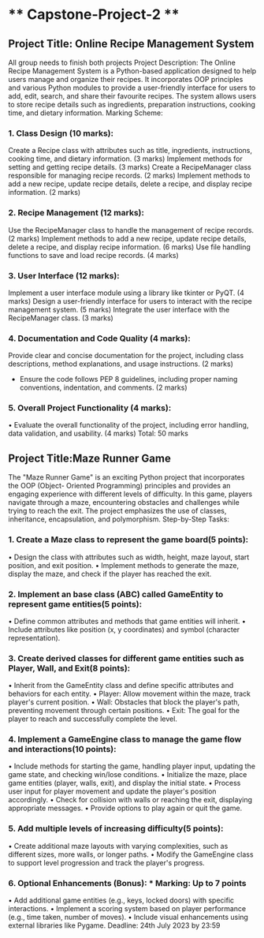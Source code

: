 # ** Capstone-Project-2 **

## Project Title: Online Recipe Management System

All group needs to finish both projects
Project Description:
The Online Recipe Management System is a Python-based application designed to help users manage and organize their recipes. It incorporates OOP principles and various Python modules to provide a user-friendly interface for users to add, edit, search, and share their favourite recipes. The system allows users to store recipe details such as ingredients, preparation instructions, cooking time, and dietary information.
Marking Scheme:

### 1. Class Design (10 marks):

Create a Recipe class with attributes such as title, ingredients, instructions, cooking time, and dietary information. (3 marks)
Implement methods for setting and getting recipe details. (3 marks)
Create a RecipeManager class responsible for managing recipe records. (2 marks)
Implement methods to add a new recipe, update recipe details, delete a recipe, and display recipe information. (2 marks)

### 2. Recipe Management (12 marks):

Use the RecipeManager class to handle the management of recipe records. (2 marks)
Implement methods to add a new recipe, update recipe details, delete a recipe, and display recipe information. (6 marks)
Use file handling functions to save and load recipe records. (4 marks)

### 3. User Interface (12 marks):

Implement a user interface module using a library like tkinter or PyQT. (4 marks)
Design a user-friendly interface for users to interact with the recipe management system. (5 marks)
Integrate the user interface with the RecipeManager class. (3 marks)

### 4. Documentation and Code Quality (4 marks):

Provide clear and concise documentation for the project, including class descriptions, method explanations, and usage instructions. (2 marks)
* Ensure the code follows PEP 8 guidelines, including proper naming
conventions, indentation, and comments. (2 marks)

### 5. Overall Project Functionality (4 marks):

• Evaluate the overall functionality of the project, including error handling, data
validation, and usability. (4 marks)
Total: 50 marks

## Project Title:Maze Runner Game

The "Maze Runner Game" is an exciting Python project that incorporates the OOP (Object-
Oriented Programming) principles and provides an engaging experience with different levels
of difficulty.
In this game, players navigate through a maze, encountering obstacles and challenges while
trying to reach the exit. The project emphasizes the use of classes, inheritance, encapsulation,
and polymorphism.
Step-by-Step Tasks:

### 1. Create a Maze class to represent the game board(5 points):

• Design the class with attributes such as width, height, maze layout, start
position, and exit position.
• Implement methods to generate the maze, display the maze, and check
if the player has reached the exit.

### 2. Implement an base class (ABC) called GameEntity to represent game entities(5 points):

• Define common attributes and methods that game entities will inherit.
• Include attributes like position (x, y coordinates) and symbol (character
representation).

### 3. Create derived classes for different game entities such as Player, Wall, and Exit(8 points):

• Inherit from the GameEntity class and define specific attributes and
behaviors for each entity.
• Player: Allow movement within the maze, track player's current position.
• Wall: Obstacles that block the player's path, preventing movement
through certain positions.
• Exit: The goal for the player to reach and successfully complete the level.

### 4. Implement a GameEngine class to manage the game flow and interactions(10 points):

• Include methods for starting the game, handling player input, updating
the game state, and checking win/lose conditions.
• Initialize the maze, place game entities (player, walls, exit), and display
the initial state.
• Process user input for player movement and update the player's
position accordingly.
• Check for collision with walls or reaching the exit, displaying appropriate
messages.
• Provide options to play again or quit the game.

### 5. Add multiple levels of increasing difficulty(5 points):

• Create additional maze layouts with varying complexities, such as
different sizes, more walls, or longer paths.
• Modify the GameEngine class to support level progression and track the
player's progress.

### 6. Optional Enhancements (Bonus): \* Marking: Up to 7 points

• Add additional game entities (e.g., keys, locked doors) with specific
interactions.
• Implement a scoring system based on player performance (e.g., time
taken, number of moves).
• Include visual enhancements using external libraries like Pygame.
Deadline: 24th July 2023 by 23:59
